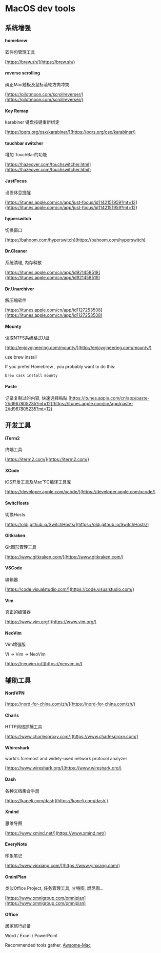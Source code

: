 # MacOS dev tools

## 系统增强

#### homebrew 
软件包管理工具

[https://brew.sh/](https://brew.sh/)

#### reverse scrolling 
纠正Mac触板及鼠标滚轮方向冲突

[https://pilotmoon.com/scrollreverser/](https://pilotmoon.com/scrollreverser/)

#### Key Remap

karabiner 键盘按键重新绑定

[https://pqrs.org/osx/karabiner/](https://pqrs.org/osx/karabiner/)

#### touchbar switcher

增加 TouchBar的功能

[https://hazeover.com/touchswitcher.html](https://hazeover.com/touchswitcher.html)

#### JustFocus

设置休息提醒

[https://itunes.apple.com/cn/app/just-focus/id1142151959?mt=12](https://itunes.apple.com/cn/app/just-focus/id1142151959?mt=12)

#### hyperswitch

切换窗口

[https://bahoom.com/hyperswitch](https://bahoom.com/hyperswitch)

#### Dr.Cleaner

系统清理, 内存释放

[https://itunes.apple.com/cn/app/id921458519](https://itunes.apple.com/cn/app/id921458519)

#### Dr.Unarchiver

解压缩软件

[https://itunes.apple.com/cn/app/id1127253508](https://itunes.apple.com/cn/app/id1127253508)

#### Mounty

读取NTFS系统格式U盘

[http://enjoygineering.com/mounty/](http://enjoygineering.com/mounty/)

use brew install

If you prefer Homebrew , you probably want to do this:

    brew cask install mounty

#### Paste

记录复制过的内容, 快速选择粘贴
[https://itunes.apple.com/cn/app/paste-2/id967805235?mt=12](https://itunes.apple.com/cn/app/paste-2/id967805235?mt=12)

## 开发工具

#### iTerm2

终端工具

[https://iterm2.com/](https://iterm2.com/)

#### XCode

iOS开发工具及Mac下C编译工具库

[https://developer.apple.com/xcode/](https://developer.apple.com/xcode/)

#### SwitcHosts

切换Hosts

[https://oldj.github.io/SwitchHosts/](https://oldj.github.io/SwitchHosts/)

#### Gitkraken

Git图形管理工具

[https://www.gitkraken.com/](https://www.gitkraken.com/)

#### VSCode

编辑器

[https://code.visualstudio.com/](https://code.visualstudio.com/)

#### Vim

真正的编辑器

[https://www.vim.org/](https://www.vim.org/)

#### NeoVim

Vim增强版

Vi -> Vim -> NeoVim

[https://neovim.io/](https://neovim.io/)

## 辅助工具

#### NordVPN

[https://nord-for-china.com/zh/](https://nord-for-china.com/zh/)

#### Charls

HTTP网络抓捕工具

[https://www.charlesproxy.com/](https://www.charlesproxy.com/)

#### Whireshark

world’s foremost and widely-used network protocol analyzer

[https://www.wireshark.org/](https://www.wireshark.org/)

#### Dash

各种文档集合手册

[https://kapeli.com/dash](https://kapeli.com/dash`)

#### Xmind

思维导图

[https://www.xmind.net/](https://www.xmind.net/)

#### EveryNote

印象笔记

[https://www.yinxiang.com/](https://www.yinxiang.com/)

#### OminiPlan

类似Office Project, 任务管理工具, 甘特图, 燃尽图...

[https://www.omnigroup.com/omniplan](https://www.omnigroup.com/omniplan)

#### Office

居家旅行必备

Word / Excel / PowerPoint

Recommended tools gather, [Awsome-Mac](https://github.com/jaywcjlove/awesome-mac)
